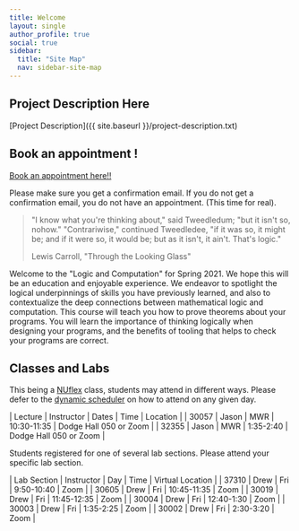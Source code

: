 ```yaml
---
title: Welcome
layout: single
author_profile: true
social: true
sidebar:
  title: "Site Map"
  nav: sidebar-site-map
---
```


## Project Description Here

[Project Description]({{ site.baseurl }}/project-description.txt)


## Book an appointment !
[Book an appointment here!!](https://v2.waitwhile.com/book/280018279office/calendar)

Please make sure you get a confirmation email. If you do not get a confirmation email, you do not have an appointment. (This time for real).

> "I know what you're thinking about," said Tweedledum; "but it isn't
> so, nohow." "Contrariwise," continued Tweedledee, "if it was so, it
> might be; and if it were so, it would be; but as it isn't, it
> ain't. That's logic."
>
> Lewis Carroll, "Through the Looking Glass" 

Welcome to the "Logic and Computation" for Spring 2021. We hope this
will be an education and enjoyable experience. We endeavor to
spotlight the logical underpinnings of skills you have previously
learned, and also to contextualize the deep connections between
mathematical logic and computation. This course will teach you how to
prove theorems about your programs. You will learn the importance of
thinking logically when designing your programs, and the benefits of
tooling that helps to check your programs are correct.



## Classes and Labs

This being a [NUflex](https://nuflex.northeastern.edu/) class,
students may attend in different ways. Please defer to the [dynamic
scheduler](https://nuflex.northeastern.edu/dynamic-scheduling/) on how to attend on any given day.


 | Lecture | Instructor | Dates | Time        | Location               |
 | 30057   | Jason      | MWR   | 10:30-11:35 | Dodge Hall 050 or Zoom |
 | 32355   | Jason      | MWR   | 1:35-2:40   | Dodge Hall 050 or Zoom |



Students registered for one of several lab sections. Please attend
your specific lab section. 

 | Lab Section | Instructor | Day |        Time | Virtual Location |
 |       37310 | Drew       | Fri |  9:50-10:40 | Zoom             |
 |       30605 | Drew       | Fri | 10:45-11:35 | Zoom             |
 |       30019 | Drew       | Fri | 11:45-12:35 | Zoom             |
 |       30004 | Drew       | Fri |  12:40-1:30 | Zoom             |
 |       30003 | Drew       | Fri |   1:35-2:25 | Zoom             |
 |       30002 | Drew       | Fri |   2:30-3:20 | Zoom             |

